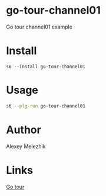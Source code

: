 # go-tour-channel01

Go tour channel01 example

# Install

    s6 --install go-tour-channel01

# Usage

```bash
s6 --plg-run go-tour-channel01
```

# Author

Alexey Melezhik

# Links

[Go tour](https://go.dev/tour)

